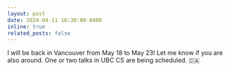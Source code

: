 ```yaml
---
layout: post
date: 2024-04-11 16:30:00-0400
inline: true
related_posts: false
---
```


I will be back in Vancouver from May 18 to May 23! Let me know if you are also around. One or two talks in UBC CS are being scheduled. 🇨🇦